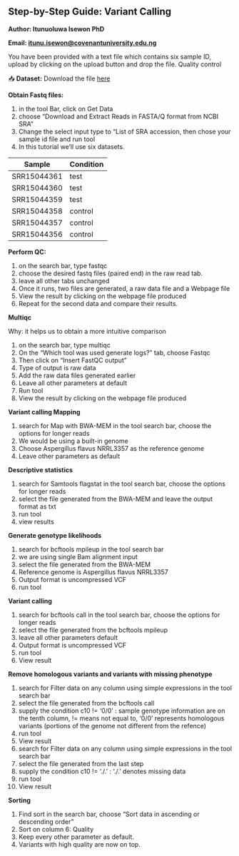 ## Step-by-Step Guide: Variant Calling 

**Author: Itunuoluwa Isewon PhD**

**Email: itunu.isewon@covenantuniversity.edu.ng**

You have been provided with a text file which contains six sample ID, upload by clicking on the upload button and drop the file.
Quality control

📥 **Dataset:** Download the file [here](https://drive.google.com/file/d/1c76DZ7CuSO4cydkB7lpEBrNCuuC1JLVT/view?usp=sharing)

**Obtain Fastq files:**

1.	in the tool Bar, click on Get Data
2.	choose “Download and Extract Reads in FASTA/Q format from NCBI SRA”
3.	Change the select input type to “List of SRA accession, then chose your sample id file and run tool
4.	In this tutorial we’ll use six datasets.

|**Sample**| **Condition**|
|---|---|
|SRR15044361| test
|SRR15044360| test
|SRR15044359| test
|SRR15044358| control
|SRR15044357| control
|SRR15044356| control

**Perform QC:**

1.	on the search bar, type fastqc
2.	choose the desired fastq files (paired end) in the raw read tab.
3.	leave all other tabs unchanged 
4.	Once it runs, two files are generated, a raw data file and a Webpage file
5.	View the result by clicking on the webpage file produced
6.	Repeat for the second data and compare their results.
   
**Multiqc**

Why: it helps us to obtain a more intuitive comparison

1.	on the search bar, type multiqc
2.	On the “Which tool was used generate logs?” tab, choose Fastqc
3.	Then click on “Insert FastQC output”
4.	Type of output is raw data
5.	Add the raw data files generated earlier
6.	Leave all other parameters at default
7.	Run tool
8.	View the result by clicking on the webpage file produced

**Variant calling Mapping**

1.	search for Map with BWA-MEM in the tool search bar, choose the options for longer reads
2.	We would be using a built-in genome
3.	Choose Aspergillus flavus NRRL3357 as the reference genome
4.	Leave other parameters as default
   
**Descriptive statistics**
1.	search for Samtools flagstat in the tool search bar, choose the options for longer reads
2.	select the file generated from the BWA-MEM and leave the output format as txt
3.	run tool
4.	view results

**Generate genotype likelihoods**

1.	search for bcftools mpileup in the tool search bar
2.	we are using single Bam alignment input
3.	select the file generated from the BWA-MEM 
4.	Reference genome is Aspergillus flavus NRRL3357
5.	Output format is uncompressed VCF
6.	run tool
   
**Variant calling**

1.	search for bcftools call in the tool search bar, choose the options for longer reads
2.	select the file generated from the bcftools mpileup
3.	leave all other parameters default
4.	Output format is uncompressed VCF
5.	run tool
6.	View result
	
**Remove homologous variants and variants with missing phenotype**

1.	search for Filter data on any column using simple expressions in the tool search bar
2.	select the file generated from the bcftools call
3.	supply the condition c10 != ‘0/0’ : sample genotype information are on the tenth column, != means not equal to, ‘0/0’ represents homologous variants (portions of the genome not different from the refence)
4.	run tool
5.	View result
6.	search for Filter data on any column using simple expressions in the tool search bar
7.	select the file generated from the last step
8.	supply the condition c10 != ‘./.’ : ‘./.’ denotes missing data
9.	run tool
10.	View result

**Sorting**

1.	Find sort in the search bar, choose “Sort data in ascending or descending order”
2.	Sort on column 6: Quality
3.	Keep every other parameter as default.
4.	Variants with high quality are now on top.
